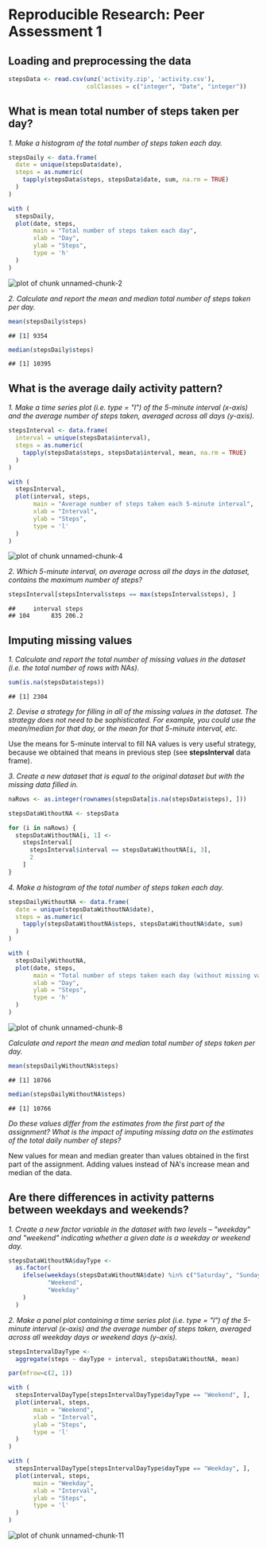 # Reproducible Research: Peer Assessment 1

## Loading and preprocessing the data


```r
stepsData <- read.csv(unz('activity.zip', 'activity.csv'), 
                      colClasses = c("integer", "Date", "integer"))
```

## What is mean total number of steps taken per day?

*1. Make a histogram of the total number of steps taken each day.*


```r
stepsDaily <- data.frame(
  date = unique(stepsData$date), 
  steps = as.numeric(
    tapply(stepsData$steps, stepsData$date, sum, na.rm = TRUE)
  )
)

with (
  stepsDaily, 
  plot(date, steps, 
       main = "Total number of steps taken each day",
       xlab = "Day",
       ylab = "Steps",
       type = 'h'
  )
)
```

![plot of chunk unnamed-chunk-2](figure/unnamed-chunk-2.png) 

*2. Calculate and report the mean and median total number of steps taken per day.*


```r
mean(stepsDaily$steps)
```

```
## [1] 9354
```

```r
median(stepsDaily$steps)
```

```
## [1] 10395
```

## What is the average daily activity pattern?

*1. Make a time series plot (i.e. type = "l") of the 5-minute interval (x-axis) and the average number of steps taken, averaged across all days (y-axis).*


```r
stepsInterval <- data.frame(
  interval = unique(stepsData$interval), 
  steps = as.numeric(
    tapply(stepsData$steps, stepsData$interval, mean, na.rm = TRUE)
  )
)

with (
  stepsInterval, 
  plot(interval, steps, 
       main = "Average number of steps taken each 5-minute interval",
       xlab = "Interval",
       ylab = "Steps",
       type = 'l'
  )
)
```

![plot of chunk unnamed-chunk-4](figure/unnamed-chunk-4.png) 

*2. Which 5-minute interval, on average across all the days in the dataset, contains the maximum number of steps?*


```r
stepsInterval[stepsInterval$steps == max(stepsInterval$steps), ]
```

```
##     interval steps
## 104      835 206.2
```

## Imputing missing values

*1. Calculate and report the total number of missing values in the dataset (i.e. the total number of rows with NAs).*


```r
sum(is.na(stepsData$steps))
```

```
## [1] 2304
```

*2. Devise a strategy for filling in all of the missing values in the dataset. The strategy does not need to be sophisticated. For example, you could use the mean/median for that day, or the mean for that 5-minute interval, etc.*

Use the means for 5-minute interval to fill NA values is very useful strategy, because we obtained that means in previous step (see **stepsInterval** data frame).

*3. Create a new dataset that is equal to the original dataset but with the missing data filled in.*


```r
naRows <- as.integer(rownames(stepsData[is.na(stepsData$steps), ]))

stepsDataWithoutNA <- stepsData

for (i in naRows) {
  stepsDataWithoutNA[i, 1] <- 
    stepsInterval[
      stepsInterval$interval == stepsDataWithoutNA[i, 3], 
      2
    ]
}
```

*4. Make a histogram of the total number of steps taken each day.*


```r
stepsDailyWithoutNA <- data.frame(
  date = unique(stepsDataWithoutNA$date), 
  steps = as.numeric(
    tapply(stepsDataWithoutNA$steps, stepsDataWithoutNA$date, sum)
  )
)

with (
  stepsDailyWithoutNA, 
  plot(date, steps, 
       main = "Total number of steps taken each day (without missing values)",
       xlab = "Day",
       ylab = "Steps",
       type = 'h'
  )
)
```

![plot of chunk unnamed-chunk-8](figure/unnamed-chunk-8.png) 

*Calculate and report the mean and median total number of steps taken per day.*


```r
mean(stepsDailyWithoutNA$steps)
```

```
## [1] 10766
```

```r
median(stepsDailyWithoutNA$steps)
```

```
## [1] 10766
```

*Do these values differ from the estimates from the first part of the assignment? What is the impact of imputing missing data on the estimates of the total daily number of steps?*

New values for mean and median greater than values obtained in the first part of the assignment. Adding values instead of NA's increase mean and median of the data.

## Are there differences in activity patterns between weekdays and weekends?

*1. Create a new factor variable in the dataset with two levels – "weekday" and "weekend" indicating whether a given date is a weekday or weekend day.*


```r
stepsDataWithoutNA$dayType <- 
  as.factor(
    ifelse(weekdays(stepsDataWithoutNA$date) %in% c("Saturday", "Sunday"), 
           "Weekend", 
           "Weekday"
    )
  )
```

*2. Make a panel plot containing a time series plot (i.e. type = "l") of the 5-minute interval (x-axis) and the average number of steps taken, averaged across all weekday days or weekend days (y-axis).*


```r
stepsIntervalDayType <- 
  aggregate(steps ~ dayType + interval, stepsDataWithoutNA, mean)

par(mfrow=c(2, 1))

with (
  stepsIntervalDayType[stepsIntervalDayType$dayType == "Weekend", ], 
  plot(interval, steps, 
       main = "Weekend",
       xlab = "Interval",
       ylab = "Steps",
       type = 'l'
  )
)

with (
  stepsIntervalDayType[stepsIntervalDayType$dayType == "Weekday", ], 
  plot(interval, steps, 
       main = "Weekday",
       xlab = "Interval",
       ylab = "Steps",
       type = 'l'
  )
)
```

![plot of chunk unnamed-chunk-11](figure/unnamed-chunk-11.png) 
